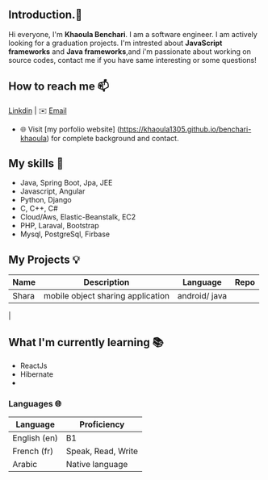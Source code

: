 ## Introduction.👋
Hi everyone, I'm **Khaoula Benchari**. I am a software engineer. I am  actively looking for a graduation projects.
I'm intrested about **JavaScript frameworks** and **Java frameworks**,and i'm passionate about working on source codes, contact me if you have same interesting or some questions!


##  How to reach me 📫
[Linkdin](https://linkdin.com/in/khaoula1305) |  ✉️ [Email](khaoulabenchari9@gmail.com)


- 🌐 Visit [my porfolio website] (https://khaoula1305.github.io/benchari-khaoula) for complete background and contact.

<!--## Specifications
| *Name \ Familiarity* | High | Medium | Low |
| --------------- | --------------- | --------------- | ------------- |
| **Languages(programming)** | Java, C, C++  | JS, Python | c#|
| **Frameworks** | Spring boot| Node.js, GCP, Git | Vue.js, AWS Tensorflow |
| **I can't club them into one** | Speech Processing(AI), Computer Vision(AI) | Natural Language(AI), Data Science | Augmented Reality, Parallel Computing, Distributed Systems, Internet of Things |
| **OSes** | MacOS, iOS | Ubuntu, Debian, Raspbian | Windows |-->


## My skills 📜


- Java, Spring Boot, Jpa, JEE
- Javascript, Angular
- Python, Django
- C, C++, C#
- Cloud/Aws, Elastic-Beanstalk, EC2
- PHP, Laraval, Bootstrap
- Mysql, PostgreSql, Firbase

## My Projects 💡
| Name            | Description                                                          | Language      | Repo                                                             |
| --------------- | -------------------------------------------------------------------- | --------------|------------------------------- |
| Shara       | mobile object sharing application                                  | android/ java          |
|
## What I'm currently learning 📚

- ReactJs
- Hibernate
- 
### Languages 🌐

| Language      | Proficiency                                                               |
| ------------- | ------------------------------------------------------------------------- |
| English (en)  |B1               |
| French (fr)   | Speak, Read, Write  |
| Arabic        | Native language  |                                                         |

